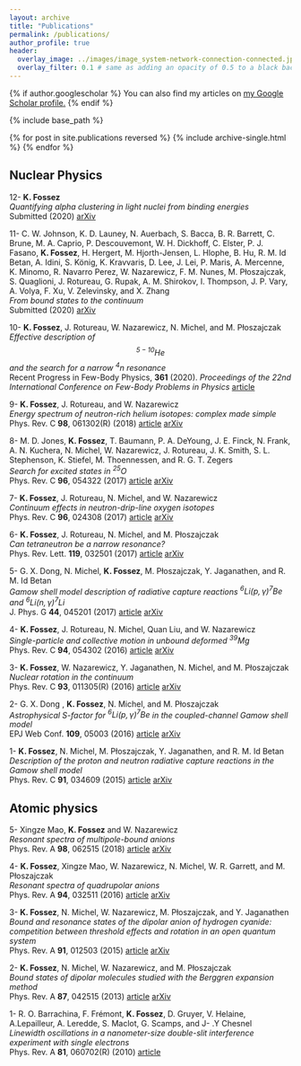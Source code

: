 ```yaml
---
layout: archive
title: "Publications"
permalink: /publications/
author_profile: true
header:
  overlay_image: ../images/image_system-network-connection-connected.jpg
  overlay_filter: 0.1 # same as adding an opacity of 0.5 to a black background
---
```


{% if author.googlescholar %}
  You can also find my articles on <u><a href="{{author.googlescholar}}">my Google Scholar profile</a>.</u>
{% endif %}

{% include base_path %}

{% for post in site.publications reversed %}
  {% include archive-single.html %}
{% endfor %}



## Nuclear Physics


12- **K. Fossez**  
  _Quantifying alpha clustering in light nuclei from binding energies_  
  Submitted (2020) [arXiv](https://arxiv.org/abs/2004.14896) 

11- C. W. Johnson, K. D. Launey, N. Auerbach, S. Bacca, B. R. Barrett, C. Brune, M. A. Caprio, P. Descouvemont, W. H. Dickhoff, C. Elster, P. J. Fasano, **K. Fossez**, H. Hergert, M. Hjorth-Jensen, L. Hlophe, B. Hu, R. M. Id Betan, A. Idini, S. K&ouml;nig, K. Kravvaris, D. Lee, J. Lei, P. Maris, A. Mercenne, K. Minomo, R. Navarro Perez, W. Nazarewicz, F. M. Nunes, M. P&#322;oszajczak, S. Quaglioni, J. Rotureau, G. Rupak, A. M. Shirokov, I. Thompson, J. P. Vary, A. Volya, F. Xu, V. Zelevinsky, and X. Zhang  
  _From bound states to the continuum_  
  Submitted (2020) [arXiv](https://arxiv.org/abs/1912.00451) 

10- **K. Fossez**, J. Rotureau, W. Nazarewicz, N. Michel, and M. P&#322;oszajczak  
  _Effective description of $${ {}^{5-10}\mathrm{He} }$$ and the search for a narrow ${ {}^{4}\text{n} }$ resonance_  
  Recent Progress in Few-Body Physics, **361** (2020). _Proceedings of the 22nd International Conference on Few-Body Problems in Physics_ [article](https://doi.org/10.1007/978-3-030-32357-8_61) 

9- **K. Fossez**, J. Rotureau, and W. Nazarewicz  
  _Energy spectrum of neutron-rich helium isotopes: complex made simple_  
  Phys. Rev. C **98**, 061302(R) (2018) [article](https://doi.org/10.1103/PhysRevC.98.061302) [arXiv](https://arxiv.org/abs/1806.02936)

8- M. D. Jones, **K. Fossez**, T. Baumann, P. A. DeYoung, J. E. Finck, N. Frank, A. N. Kuchera, N. Michel, W. Nazarewicz, J. Rotureau, J. K. Smith, S. L. Stephenson, K. Stiefel, M. Thoennessen, and R. G. T. Zegers  
  _Search for excited states in ${ {}^{25}\mathrm{O} }$_  
  Phys. Rev. C **96**, 054322 (2017) [article](https://doi.org/10.1103/PhysRevC.96.054322) [arXiv](https://arxiv.org/abs/1710.04706)

7- **K. Fossez**, J. Rotureau, N. Michel, and W. Nazarewicz  
  _Continuum effects in neutron-drip-line oxygen isotopes_  
  Phys. Rev. C **96**, 024308 (2017) [article](https://doi.org/10.1103/PhysRevC.96.024308) [arXiv](https://arxiv.org/abs/1704.03785)

6- **K. Fossez**, J. Rotureau, N. Michel, and M. P&#322;oszajczak  
  _Can tetraneutron be a narrow resonance?_  
  Phys. Rev. Lett. **119**, 032501 (2017) [article](https://doi.org/10.1103/PhysRevLett.119.032501) [arXiv](https://arxiv.org/abs/1612.01483)

5- G. X. Dong, N. Michel, **K. Fossez**, M. P&#322;oszajczak, Y. Jaganathen, and R. M. Id Betan  
  _Gamow shell model description of radiative capture reactions ${ {}^{6}\mathrm{Li} ( p , \gamma ) {}^{7}\mathrm{Be} }$ and ${ {}^{6}\mathrm{Li} ( n , \gamma ) {}^{7}\mathrm{Li} }$_  
  J. Phys. G **44**, 045201 (2017) [article](https://doi.org/10.1088/1361-6471/aa5f24) [arXiv](https://arxiv.org/abs/1601.06660)

4- **K. Fossez**, J. Rotureau, N. Michel, Quan Liu, and W. Nazarewicz  
  _Single-particle and collective motion in unbound deformed ${ {}^{39}\mathrm{Mg} }$_  
  Phys. Rev. C **94**, 054302 (2016) [article](https://doi.org/10.1103/PhysRevC.94.054302) [arXiv](https://arxiv.org/abs/1607.08436)

3- **K. Fossez**, W. Nazarewicz, Y. Jaganathen, N. Michel, and M. P&#322;oszajczak  
  _Nuclear rotation in the continuum_  
  Phys. Rev. C **93**, 011305(R) (2016) [article](http://dx.doi.org/10.1103/PhysRevC.93.011305) [arXiv](https://arxiv.org/abs/1509.07841)

2- G. X. Dong , **K. Fossez**, N. Michel, and M. P&#322;oszajczak  
  _Astrophysical ${ S }$-factor for ${ {}^{6}\mathrm{Li} ( p , \gamma ) {}^{7}\mathrm{Be} }$ in the coupled-channel Gamow shell model_  
  EPJ Web Conf. **109**, 05003 (2016) [article](https://doi.org/10.1051/epjconf/201610905003) [arXiv](https://arxiv.org/abs/1510.00786)

1- **K. Fossez**, N. Michel, M. P&#322;oszajczak, Y. Jaganathen, and R. M. Id Betan  
  _Description of the proton and neutron radiative capture reactions in the Gamow shell model_  
  Phys. Rev. C **91**, 034609 (2015) [article](https://dx.doi.org/10.1103/PhysRevC.91.034609) [arXiv](https://arxiv.org/abs/1502.01631)



## Atomic physics

5- Xingze Mao, **K. Fossez** and W. Nazarewicz  
  _Resonant spectra of multipole-bound anions_  
  Phys. Rev. A **98**, 062515 (2018) [article](https://doi.org/10.1103/PhysRevA.98.062515) [arXiv](https://arxiv.org/abs/1810.02806)

4- **K. Fossez**, Xingze Mao, W. Nazarewicz, N. Michel, W. R. Garrett, and M. P&#322;oszajczak  
  _Resonant spectra of quadrupolar anions_  
  Phys. Rev. A **94**, 032511 (2016) [article](http://dx.doi.org/10.1103/PhysRevA.94.032511) [arXiv](https://arxiv.org/abs/1606.04764)

3- **K. Fossez**, N. Michel, W. Nazarewicz, M. P&#322;oszajczak, and Y. Jaganathen  
  _Bound and resonance states of the dipolar anion of hydrogen cyanide: competition between threshold effects and rotation in an open quantum system_  
  Phys. Rev. A **91**, 012503 (2015) [article](https://dx.doi.org/10.1103/PhysRevA.91.012503) [arXiv](https://arxiv.org/abs/1410.6660)

2- **K. Fossez**, N. Michel, W. Nazarewicz, and M. P&#322;oszajczak  
  _Bound states of dipolar molecules studied with the Berggren expansion method_  
  Phys. Rev. A **87**, 042515 (2013) [article](https://dx.doi.org/10.1103/PhysRevA.87.042515) [arXiv](https://arxiv.org/abs/1303.1928)

1- R. O. Barrachina, F. Fr&#233;mont, **K. Fossez**, D. Gruyer, V. Helaine, A.Lepailleur, A. Leredde, S. Maclot, G. Scamps, and J- .Y Chesnel  
  _Linewidth oscillations in a nanometer-size double-slit interference experiment with single electrons_  
  Phys. Rev. A **81**, 060702(R) (2010) [article](https://dx.doi.org/10.1103/PhysRevA.81.060702)



